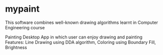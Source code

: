 # mypaint
This software combines well-known drawing algorithms learnt in Computer Engineering course

Painting Desktop App in which user can enjoy drawing and painting
Features: Line Drawing using DDA algorithm, Coloring using Boundary Fill, Brightness
